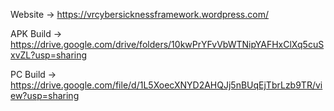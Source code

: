 Website    ->  https://vrcybersicknessframework.wordpress.com/

APK Build  ->  https://drive.google.com/drive/folders/10kwPrYFvVbWTNipYAFHxClXq5cuSxvZL?usp=sharing

PC Build   ->  https://drive.google.com/file/d/1L5XoecXNYD2AHQJj5nBUqEjTbrLzb9TR/view?usp=sharing
